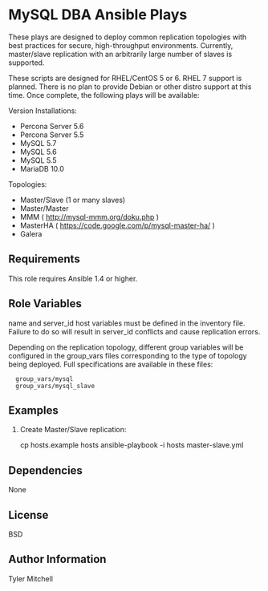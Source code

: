 MySQL DBA Ansible Plays
=======================

These plays are designed to deploy common replication topologies with best
practices for secure, high-throughput environments. Currently, master/slave
replication with an arbitrarily large number of slaves is supported. 

These scripts are designed for RHEL/CentOS 5 or 6. RHEL 7 support is planned.
There is no plan to provide Debian or other distro support at this time. Once
complete, the following plays will be available:

Version Installations:
 * Percona Server 5.6
 * Percona Server 5.5
 * MySQL 5.7
 * MySQL 5.6
 * MySQL 5.5
 * MariaDB 10.0

Topologies:
 * Master/Slave (1 or many slaves)
 * Master/Master
 * MMM ( http://mysql-mmm.org/doku.php )
 * MasterHA ( https://code.google.com/p/mysql-master-ha/ )
 * Galera

Requirements
------------

This role requires Ansible 1.4 or higher.

Role Variables
--------------

name and server_id host variables must be defined in the inventory file.
Failure to do so will result in server_id conflicts and cause replication
errors.

Depending on the replication topology, different group variables will be
configured in the group_vars files corresponding to the type of topology
being deployed. Full specifications are available in these files:

      group_vars/mysql
      group_vars/mysql_slave

Examples
--------

1) Create Master/Slave replication:

      cp hosts.example hosts
      ansible-playbook -i hosts master-slave.yml

Dependencies
------------

None

License
-------

BSD

Author Information
------------------

Tyler Mitchell
